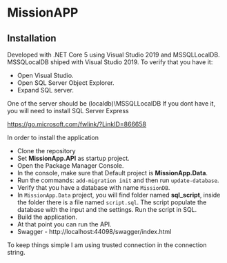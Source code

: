 # MissionAPP
## Installation

Developed with .NET Core 5 using Visual Studio 2019 and MSSQLLocalDB.
MSSQLocalDB shiped with Visual Studio 2019.
To verify that you have it:
- Open Visual Studio.
- Open SQL Server Object Explorer.
- Expand SQL server.

One of the server should be (localdb)\MSSQLLocalDB
If you dont have it, you will need to install SQL Server Express

https://go.microsoft.com/fwlink/?LinkID=866658

In order to install the application

- Clone the repository
- Set **MissionApp.API** as startup project.
- Open the Package Manager Console.
- In the console, make sure that Default project is **MissionApp.Data**.
- Run the commands: ```add-migration init``` and then run ```update-database```.
- Verify that you have a database with name ```MissionDB```.
- In ```MissionApp.Data``` project, you will find folder named **sql_script**, inside the folder there is a file named ```script.sql```. The script populate the database with the input and the settings. Run the script in SQL.
- Build the application.
- At that point you can run the API.
- Swagger - http://localhost:44098/swagger/index.html

To keep things simple I am using trusted connection in the connection string.


